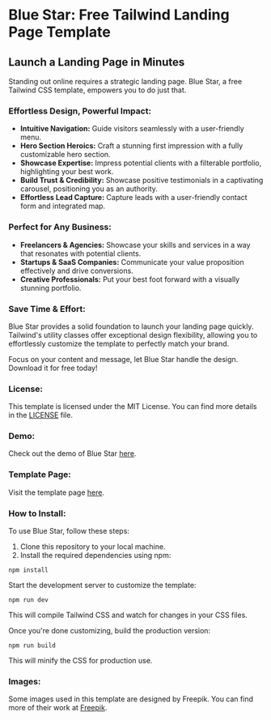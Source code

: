 # Blue Star: Free Tailwind Landing Page Template

## Launch a Landing Page in Minutes

Standing out online requires a strategic landing page. Blue Star, a free Tailwind CSS template, empowers you to do just that.

### Effortless Design, Powerful Impact:

- **Intuitive Navigation:** Guide visitors seamlessly with a user-friendly menu.
- **Hero Section Heroics:** Craft a stunning first impression with a fully customizable hero section.
- **Showcase Expertise:** Impress potential clients with a filterable portfolio, highlighting your best work.
- **Build Trust & Credibility:** Showcase positive testimonials in a captivating carousel, positioning you as an authority.
- **Effortless Lead Capture:** Capture leads with a user-friendly contact form and integrated map.

### Perfect for Any Business:

- **Freelancers & Agencies:** Showcase your skills and services in a way that resonates with potential clients.
- **Startups & SaaS Companies:** Communicate your value proposition effectively and drive conversions.
- **Creative Professionals:** Put your best foot forward with a visually stunning portfolio.

### Save Time & Effort:

Blue Star provides a solid foundation to launch your landing page quickly. Tailwind's utility classes offer exceptional design flexibility, allowing you to effortlessly customize the template to perfectly match your brand.

Focus on your content and message, let Blue Star handle the design. Download it for free today!

### License:

This template is licensed under the MIT License. You can find more details in the [LICENSE](LICENSE) file.

### Demo:

Check out the demo of Blue Star [here](https://spacema-dev.com/blue-star/).

### Template Page:

Visit the template page [here](https://spacema-dev.com/blue-star-free-tailwind-landing-page-template/).

### How to Install:

To use Blue Star, follow these steps:

1. Clone this repository to your local machine.
2. Install the required dependencies using npm:

```
npm install
```

Start the development server to customize the template:

```
npm run dev
```

This will compile Tailwind CSS and watch for changes in your CSS files.

Once you're done customizing, build the production version:

```
npm run build
```

This will minify the CSS for production use.

### Images:

Some images used in this template are designed by Freepik. You can find more of their work at [Freepik](https://www.freepik.com/).


